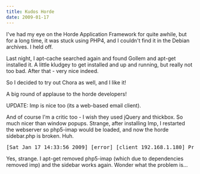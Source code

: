 ```yaml
---
title: Kudos Horde
date: 2009-01-17
---
```

I've had my eye on the Horde Application Framework for quite awhile, but for a long time, it was stuck using PHP4, and I couldn't find it in the Debian archives. I held off.

Last night, I apt-cache searched again and found Gollem and apt-get installed it. A little kludgey to get installed and up and running, but really not too bad. After that - very nice indeed.

So I decided to try out Chora as well, and I like it!

A big round of applause to the horde developers!

UPDATE: Imp is nice too (its a web-based email client).

And of course I'm a critic too - I wish they used jQuery and thickbox. So much nicer than window popups. Strange, after installing Imp, I restarted the webserver so php5-imap would be loaded, and now the horde sidebar.php is broken. Huh.

<pre>[Sat Jan 17 14:33:56 2009] [error] [client 192.168.1.180] Premature end of script headers: sidebar.php, referer: http://dev-48-gl.savonix.com/horde3/index.php</pre>

Yes, strange. I apt-get removed php5-imap (which due to dependencies removed imp) and the sidebar works again. Wonder what the problem is...

